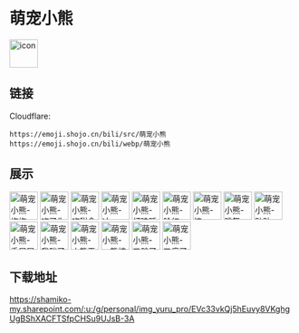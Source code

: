 # 萌宠小熊
<img src="https://emoji.shojo.cn/bili/src/萌宠小熊/icon.png" width="50" height="50" alt="icon">

## 链接
Cloudflare:
```
https://emoji.shojo.cn/bili/src/萌宠小熊
https://emoji.shojo.cn/bili/webp/萌宠小熊
```
## 展示
<img src="https://emoji.shojo.cn/bili/src/萌宠小熊/萌宠小熊-抱抱.png" width="50" height="50" alt="萌宠小熊-抱抱">
<img src="https://emoji.shojo.cn/bili/src/萌宠小熊/萌宠小熊-吃了你.png" width="50" height="50" alt="萌宠小熊-吃了你">
<img src="https://emoji.shojo.cn/bili/src/萌宠小熊/萌宠小熊-吃甜食.png" width="50" height="50" alt="萌宠小熊-吃甜食">
<img src="https://emoji.shojo.cn/bili/src/萌宠小熊/萌宠小熊-冲.png" width="50" height="50" alt="萌宠小熊-冲">
<img src="https://emoji.shojo.cn/bili/src/萌宠小熊/萌宠小熊-打瞌睡.png" width="50" height="50" alt="萌宠小熊-打瞌睡">
<img src="https://emoji.shojo.cn/bili/src/萌宠小熊/萌宠小熊-脸红.png" width="50" height="50" alt="萌宠小熊-脸红">
<img src="https://emoji.shojo.cn/bili/src/萌宠小熊/萌宠小熊-摔.png" width="50" height="50" alt="萌宠小熊-摔">
<img src="https://emoji.shojo.cn/bili/src/萌宠小熊/萌宠小熊-跳舞.png" width="50" height="50" alt="萌宠小熊-跳舞">
<img src="https://emoji.shojo.cn/bili/src/萌宠小熊/萌宠小熊-贴贴.png" width="50" height="50" alt="萌宠小熊-贴贴">
<img src="https://emoji.shojo.cn/bili/src/萌宠小熊/萌宠小熊-委屈屈.png" width="50" height="50" alt="萌宠小熊-委屈屈">
<img src="https://emoji.shojo.cn/bili/src/萌宠小熊/萌宠小熊-我酸了.png" width="50" height="50" alt="萌宠小熊-我酸了">
<img src="https://emoji.shojo.cn/bili/src/萌宠小熊/萌宠小熊-小熊无语.png" width="50" height="50" alt="萌宠小熊-小熊无语">
<img src="https://emoji.shojo.cn/bili/src/萌宠小熊/萌宠小熊-一熊抗所有.png" width="50" height="50" alt="萌宠小熊-一熊抗所有">
<img src="https://emoji.shojo.cn/bili/src/萌宠小熊/萌宠小熊-又胖了.png" width="50" height="50" alt="萌宠小熊-又胖了">
<img src="https://emoji.shojo.cn/bili/src/萌宠小熊/萌宠小熊-又瘦了.png" width="50" height="50" alt="萌宠小熊-又瘦了">

## 下载地址

https://shamiko-my.sharepoint.com/:u:/g/personal/img_yuru_pro/EVc33vkQj5hEuvy8VKghgUgBShXACFTSfpCHSu9UJsB-3A